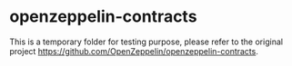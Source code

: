 # openzeppelin-contracts

This is a temporary folder for testing purpose, please refer to the original project https://github.com/OpenZeppelin/openzeppelin-contracts.
